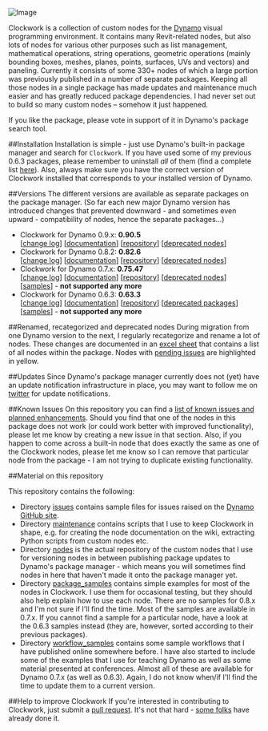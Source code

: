 ﻿![Image](clockwork-logo.png)

Clockwork is a collection of custom nodes for the [Dynamo](http://www.dynamobim.org) visual programming environment. It contains many Revit-related nodes, but also lots of nodes for various other purposes such as list management, mathematical operations, string operations, geometric operations (mainly bounding boxes, meshes, planes, points, surfaces, UVs and vectors) and paneling. Currently it consists of some 330+ nodes of which a large portion was previously published in a number of separate packages. Keeping all those nodes in a single package has made updates and maintenance much easier and has greatly reduced package dependencies. I had never set out to build so many custom nodes – somehow it just happened.

If you like the package, please vote in support of it in Dynamo's package search tool. 

##Installation
Installation is simple - just use Dynamo's built-in package manager and search for ```Clockwork```. If you have used some of my previous 0.6.3 packages, please remember to uninstall *all* of them (find a complete list [here](https://github.com/CAAD-RWTH/ClockworkForDynamo/wiki/Deprecated-Nodes-&-Packages#pre-clockwork-packages)). Also, always make sure you have the correct version of Clockwork installed that corresponds to your installed version of Dynamo.

##Versions
The different versions are available as separate packages on the package manager. (So far each new major Dynamo version has introduced changes that prevented downward - and sometimes even upward - compatibility of nodes, hence the separate packages...)
- Clockwork for Dynamo 0.9.x: **0.90.5**<br>[[change log](https://github.com/CAAD-RWTH/ClockworkForDynamo/wiki/Version-History#0905)] [[documentation](https://github.com/CAAD-RWTH/ClockworkForDynamo/wiki/0.9.x-Node-Documentation)] [[repository](https://github.com/CAAD-RWTH/ClockworkForDynamo/tree/master/nodes/0.9.x)] [[deprecated nodes](https://github.com/CAAD-RWTH/ClockworkForDynamo/wiki/Deprecated-Nodes-&-Packages#clockwork-for-dynamo-09x)]
- Clockwork for Dynamo 0.8.2: **0.82.6**<br>[[change log](https://github.com/CAAD-RWTH/ClockworkForDynamo/wiki/Version-History#0826)] [[documentation](https://github.com/CAAD-RWTH/ClockworkForDynamo/wiki/0.8.x-Node-Documentation)] [[repository](https://github.com/CAAD-RWTH/ClockworkForDynamo/tree/master/nodes/0.8.x)] [[deprecated nodes](https://github.com/CAAD-RWTH/ClockworkForDynamo/wiki/Deprecated-Nodes-&-Packages#clockwork-for-dynamo-082)]
- Clockwork for Dynamo 0.7.x: **0.75.47**<br>[[change log](https://github.com/CAAD-RWTH/ClockworkForDynamo/wiki/Version-History#07547)] [[documentation](https://github.com/CAAD-RWTH/ClockworkForDynamo/wiki/0.7.x-Node-Documentation)] [[repository](https://github.com/CAAD-RWTH/ClockworkForDynamo/tree/master/nodes/0.7.x)] [[deprecated nodes](https://github.com/CAAD-RWTH/ClockworkForDynamo/wiki/Deprecated-Nodes-&-Packages#clockwork-for-dynamo-07x)] [[samples](https://github.com/CAAD-RWTH/ClockworkForDynamo/tree/master/package_samples/0.7.x)] - **not supported any more**
- Clockwork for Dynamo 0.6.3: **0.63.3**<br>[[change log](https://github.com/CAAD-RWTH/ClockworkForDynamo/wiki/Version-History#0633)] [[documentation](https://github.com/CAAD-RWTH/ClockworkForDynamo/wiki/0.6.3-Node-Documentation)] [[repository](https://github.com/CAAD-RWTH/ClockworkForDynamo/tree/master/nodes/0.6.3)] [[deprecated packages](https://github.com/CAAD-RWTH/ClockworkForDynamo/wiki/Deprecated-Nodes-&-Packages#pre-clockwork-packages)] [[samples](https://github.com/CAAD-RWTH/ClockworkForDynamo/tree/master/package_samples/0.6.3)] - **not supported any more**

##Renamed, recategorized and deprecated nodes
During migration from one Dynamo version to the next, I regularly recategorize and rename a lot of nodes. These changes are documented in an [excel sheet](https://github.com/CAAD-RWTH/ClockworkForDynamo/raw/master/NodeList.xls) that contains a list of all nodes within the package. Nodes with [pending issues](https://github.com/CAAD-RWTH/ClockworkForDynamo/issues) are highlighted in yellow.

##Updates
Since Dynamo's package manager currently does not (yet) have an update notification infrastructure in place, you may want to follow me on [twitter](https://twitter.com/a_dieckmann) for update notifications.

##Known Issues
On this repository you can find a [list of known issues and planned enhancements](https://github.com/CAAD-RWTH/ClockworkForDynamo/issues). Should you find that one of the nodes in this package does not work (or could work better with improved functionality), please let me know by creating a new issue in that section. Also, if you happen to come across a built-in node that does exactly the same as one of the Clockwork nodes, please let me know so I can remove that particular node from the package - I am not trying to duplicate existing functionality.

##Material on this repository

This repository contains the following:
- Directory [issues](issues) contains sample files for issues raised on the [Dynamo GitHub site](https://github.com/DynamoDS/Dynamo).
- Directory [maintenance](maintenance) contains scripts that I use to keep Clockwork in shape, e.g. for creating the node documentation on the wiki, extracting Python scripts from custom nodes etc.
- Directory [nodes](nodes) is the actual repository of the custom nodes that I use for versioning nodes in between publishing package updates to Dynamo's package manager - which means you will sometimes find nodes in here that haven't made it onto the package manager yet.
- Directory [package_samples](package_samples) contains simple examples for most of the nodes in Clockwork. I use them for occasional testing, but they should also help explain how to use each node. There are no samples for 0.8.x and I'm not sure if I'll find the time. Most of the samples are available in 0.7.x. If you cannot find a sample for a particular node, have a look at the 0.6.3 samples instead (they are, however, sorted according to their previous packages).
- Directory [workflow_samples](workflow_samples) contains some sample workflows that I have published online somewhere before. I have also started to include some of the examples that I use for teaching Dynamo as well as some material presented at conferences. Almost all of these are available for Dynamo 0.7.x (as well as 0.6.3). Again, I do not know when/if I'll find the time to update them to a current version.

##Help to improve Clockwork
If you're interested in contributing to Clockwork, just submit a [pull request](https://github.com/CAAD-RWTH/ClockworkForDynamo/pulls). It's not that hard - [some folks](https://github.com/CAAD-RWTH/ClockworkForDynamo/graphs/contributors) have already done it. 
